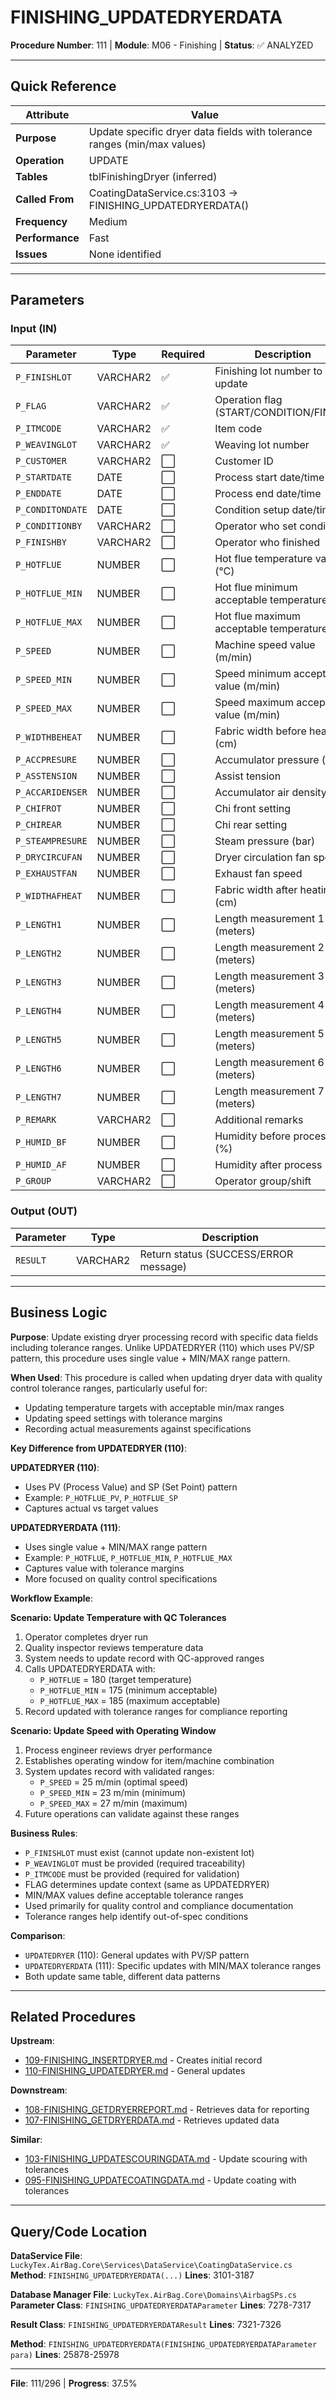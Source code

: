 # FINISHING_UPDATEDRYERDATA

**Procedure Number**: 111 | **Module**: M06 - Finishing | **Status**: ✅ ANALYZED

---

## Quick Reference

| Attribute | Value |
|-----------|-------|
| **Purpose** | Update specific dryer data fields with tolerance ranges (min/max values) |
| **Operation** | UPDATE |
| **Tables** | tblFinishingDryer (inferred) |
| **Called From** | CoatingDataService.cs:3103 → FINISHING_UPDATEDRYERDATA() |
| **Frequency** | Medium |
| **Performance** | Fast |
| **Issues** | None identified |

---

## Parameters

### Input (IN)

| Parameter | Type | Required | Description |
|-----------|------|----------|-------------|
| `P_FINISHLOT` | VARCHAR2 | ✅ | Finishing lot number to update |
| `P_FLAG` | VARCHAR2 | ✅ | Operation flag (START/CONDITION/FINISH) |
| `P_ITMCODE` | VARCHAR2 | ✅ | Item code |
| `P_WEAVINGLOT` | VARCHAR2 | ✅ | Weaving lot number |
| `P_CUSTOMER` | VARCHAR2 | ⬜ | Customer ID |
| `P_STARTDATE` | DATE | ⬜ | Process start date/time |
| `P_ENDDATE` | DATE | ⬜ | Process end date/time |
| `P_CONDITONDATE` | DATE | ⬜ | Condition setup date/time |
| `P_CONDITIONBY` | VARCHAR2 | ⬜ | Operator who set conditions |
| `P_FINISHBY` | VARCHAR2 | ⬜ | Operator who finished |
| `P_HOTFLUE` | NUMBER | ⬜ | Hot flue temperature value (°C) |
| `P_HOTFLUE_MIN` | NUMBER | ⬜ | Hot flue minimum acceptable temperature (°C) |
| `P_HOTFLUE_MAX` | NUMBER | ⬜ | Hot flue maximum acceptable temperature (°C) |
| `P_SPEED` | NUMBER | ⬜ | Machine speed value (m/min) |
| `P_SPEED_MIN` | NUMBER | ⬜ | Speed minimum acceptable value (m/min) |
| `P_SPEED_MAX` | NUMBER | ⬜ | Speed maximum acceptable value (m/min) |
| `P_WIDTHBEHEAT` | NUMBER | ⬜ | Fabric width before heating (cm) |
| `P_ACCPRESURE` | NUMBER | ⬜ | Accumulator pressure (bar) |
| `P_ASSTENSION` | NUMBER | ⬜ | Assist tension |
| `P_ACCARIDENSER` | NUMBER | ⬜ | Accumulator air density |
| `P_CHIFROT` | NUMBER | ⬜ | Chi front setting |
| `P_CHIREAR` | NUMBER | ⬜ | Chi rear setting |
| `P_STEAMPRESURE` | NUMBER | ⬜ | Steam pressure (bar) |
| `P_DRYCIRCUFAN` | NUMBER | ⬜ | Dryer circulation fan speed |
| `P_EXHAUSTFAN` | NUMBER | ⬜ | Exhaust fan speed |
| `P_WIDTHAFHEAT` | NUMBER | ⬜ | Fabric width after heating (cm) |
| `P_LENGTH1` | NUMBER | ⬜ | Length measurement 1 (meters) |
| `P_LENGTH2` | NUMBER | ⬜ | Length measurement 2 (meters) |
| `P_LENGTH3` | NUMBER | ⬜ | Length measurement 3 (meters) |
| `P_LENGTH4` | NUMBER | ⬜ | Length measurement 4 (meters) |
| `P_LENGTH5` | NUMBER | ⬜ | Length measurement 5 (meters) |
| `P_LENGTH6` | NUMBER | ⬜ | Length measurement 6 (meters) |
| `P_LENGTH7` | NUMBER | ⬜ | Length measurement 7 (meters) |
| `P_REMARK` | VARCHAR2 | ⬜ | Additional remarks |
| `P_HUMID_BF` | NUMBER | ⬜ | Humidity before process (%) |
| `P_HUMID_AF` | NUMBER | ⬜ | Humidity after process (%) |
| `P_GROUP` | VARCHAR2 | ⬜ | Operator group/shift |

### Output (OUT)

| Parameter | Type | Description |
|-----------|------|-------------|
| `RESULT` | VARCHAR2 | Return status (SUCCESS/ERROR message) |

---

## Business Logic

**Purpose**: Update existing dryer processing record with specific data fields including tolerance ranges. Unlike UPDATEDRYER (110) which uses PV/SP pattern, this procedure uses single value + MIN/MAX range pattern.

**When Used**: This procedure is called when updating dryer data with quality control tolerance ranges, particularly useful for:
- Updating temperature targets with acceptable min/max ranges
- Updating speed settings with tolerance margins
- Recording actual measurements against specifications

**Key Difference from UPDATEDRYER (110)**:

**UPDATEDRYER (110)**:
- Uses PV (Process Value) and SP (Set Point) pattern
- Example: `P_HOTFLUE_PV`, `P_HOTFLUE_SP`
- Captures actual vs target values

**UPDATEDRYERDATA (111)**:
- Uses single value + MIN/MAX range pattern
- Example: `P_HOTFLUE`, `P_HOTFLUE_MIN`, `P_HOTFLUE_MAX`
- Captures value with tolerance margins
- More focused on quality control specifications

**Workflow Example**:

**Scenario: Update Temperature with QC Tolerances**
1. Operator completes dryer run
2. Quality inspector reviews temperature data
3. System needs to update record with QC-approved ranges
4. Calls UPDATEDRYERDATA with:
   - `P_HOTFLUE` = 180 (target temperature)
   - `P_HOTFLUE_MIN` = 175 (minimum acceptable)
   - `P_HOTFLUE_MAX` = 185 (maximum acceptable)
5. Record updated with tolerance ranges for compliance reporting

**Scenario: Update Speed with Operating Window**
1. Process engineer reviews dryer performance
2. Establishes operating window for item/machine combination
3. System updates record with validated ranges:
   - `P_SPEED` = 25 m/min (optimal speed)
   - `P_SPEED_MIN` = 23 m/min (minimum)
   - `P_SPEED_MAX` = 27 m/min (maximum)
4. Future operations can validate against these ranges

**Business Rules**:
- `P_FINISHLOT` must exist (cannot update non-existent lot)
- `P_WEAVINGLOT` must be provided (required traceability)
- `P_ITMCODE` must be provided (required for validation)
- FLAG determines update context (same as UPDATEDRYER)
- MIN/MAX values define acceptable tolerance ranges
- Used primarily for quality control and compliance documentation
- Tolerance ranges help identify out-of-spec conditions

**Comparison**:
- `UPDATEDRYER` (110): General updates with PV/SP pattern
- `UPDATEDRYERDATA` (111): Specific updates with MIN/MAX tolerance ranges
- Both update same table, different data patterns

---

## Related Procedures

**Upstream**:
- [109-FINISHING_INSERTDRYER.md](./109-FINISHING_INSERTDRYER.md) - Creates initial record
- [110-FINISHING_UPDATEDRYER.md](./110-FINISHING_UPDATEDRYER.md) - General updates

**Downstream**:
- [108-FINISHING_GETDRYERREPORT.md](./108-FINISHING_GETDRYERREPORT.md) - Retrieves data for reporting
- [107-FINISHING_GETDRYERDATA.md](./107-FINISHING_GETDRYERDATA.md) - Retrieves updated data

**Similar**:
- [103-FINISHING_UPDATESCOURINGDATA.md](./103-FINISHING_UPDATESCOURINGDATA.md) - Update scouring with tolerances
- [095-FINISHING_UPDATECOATINGDATA.md](./095-FINISHING_UPDATECOATINGDATA.md) - Update coating with tolerances

---

## Query/Code Location

**DataService File**: `LuckyTex.AirBag.Core\Services\DataService\CoatingDataService.cs`
**Method**: `FINISHING_UPDATEDRYERDATA(...)`
**Lines**: 3101-3187

**Database Manager File**: `LuckyTex.AirBag.Core\Domains\AirbagSPs.cs`
**Parameter Class**: `FINISHING_UPDATEDRYERDATAParameter`
**Lines**: 7278-7317

**Result Class**: `FINISHING_UPDATEDRYERDATAResult`
**Lines**: 7321-7326

**Method**: `FINISHING_UPDATEDRYERDATA(FINISHING_UPDATEDRYERDATAParameter para)`
**Lines**: 25878-25978

---

**File**: 111/296 | **Progress**: 37.5%
